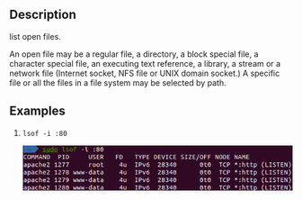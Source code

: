 ## Description

list open files.

An open file may be a regular file, a directory, a block special file, a character special file, an executing text reference, a library, a stream or a network file (Internet socket, NFS file or UNIX domain socket.)  A specific file or all the files in a file system may be selected by path.

## Examples

1. `lsof -i :80`

    <img src="../img/lsof/lsof-i-80.png">
